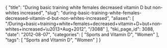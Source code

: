 {
    "title": "During basic training white females decreased vitamin D but non-whites increased",
    "slug": "during-basic-training-white-females-decreased-vitamin-d-but-non-whites-increased",
    "aliases": [
        "/During+basic+training+white+females+decreased+vitamin+D+but+non-whites+increased+\u2013+Aug+2012",
        "/3088"
    ],
    "tiki_page_id": 3088,
    "date": "2012-08-07",
    "categories": [
        "Sports and Vitamin D",
        "Women"
    ],
    "tags": [
        "Sports and Vitamin D",
        "Women"
    ]
}